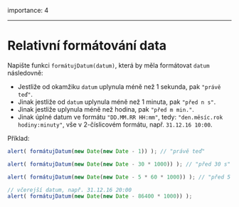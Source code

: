 importance: 4

---

# Relativní formátování data

Napište funkci `formátujDatum(datum)`, která by měla formátovat `datum` následovně:

- Jestliže od okamžiku `datum` uplynula méně než 1 sekunda, pak `"právě teď"`.
- Jinak jestliže od `datum` uplynula méně než 1 minuta, pak `"před n s"`.
- Jinak jestliže uplynula méně než hodina, pak `"před m min."`.
- Jinak úplné datum ve formátu `"DD.MM.RR HH:mm"`, tedy: `"den.měsíc.rok hodiny:minuty"`, vše v 2-číslicovém formátu, např. `31.12.16 10:00`.

Příklad:

```js
alert( formátujDatum(new Date(new Date - 1)) ); // "právě teď"

alert( formátujDatum(new Date(new Date - 30 * 1000)) ); // "před 30 s"

alert( formátujDatum(new Date(new Date - 5 * 60 * 1000)) ); // "před 5 min."

// včerejší datum, např. 31.12.16 20:00
alert( formátujDatum(new Date(new Date - 86400 * 1000)) );
```
